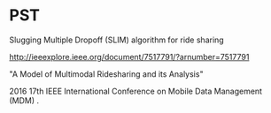 # PST

Slugging Multiple Dropoff (SLIM) algorithm for ride sharing

http://ieeexplore.ieee.org/document/7517791/?arnumber=7517791

"A Model of Multimodal Ridesharing and its Analysis"

2016 17th IEEE International Conference on Mobile Data Management (MDM) .

